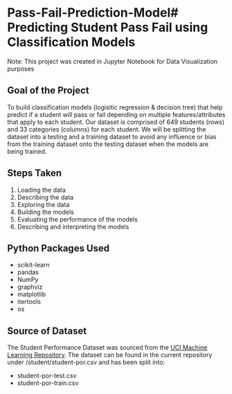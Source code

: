 # Pass-Fail-Prediction-Model# Predicting Student Pass Fail using Classification Models
Note: This project was created in Jupyter Notebook for Data Visualization purposes
## Goal of the Project
To build classification models (logisitic regression & decision tree) that help predict if a student will pass or fail depending on multiple features/attributes that apply to each student. Our dataset is comprised of 649 students (rows) and 33 categories (columns) for each student. We will be splitting the dataset into a testing and a training dataset to avoid any influence or bias from the training dataset onto the testing dataset when the models are being trained. 

## Steps Taken
1. Loading the data
2. Describing the data
3. Exploring the data
4. Building the models
5. Evaluating the performance of the models
6. Describing and interpreting the models

## Python Packages Used
- scikit-learn 
- pandas
- NumPy
- graphviz
- matplotlib
- itertools
- os

## Source of Dataset
The Student Performance Dataset was sourced from the [UCI Machine Learning Repository](https://archive.ics.uci.edu/ml/datasets/Student+Performance).
The dataset can be found in the current repository under /student/student-por.csv and has been split into:
- student-por-test.csv
- student-por-train.csv
